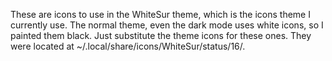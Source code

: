 These are icons to use in the WhiteSur theme, which is the icons theme I currently use. The normal theme, even the dark mode uses white icons, so I painted them black. Just substitute the theme icons for these ones. They were located at ~/.local/share/icons/WhiteSur/status/16/.
